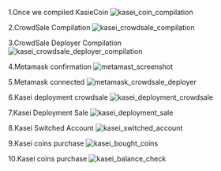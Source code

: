 1.Once we compiled KasieCoin
![kasei_coin_compilation](Execution_Results/kasei_coin_compilation.png)

2.CrowdSale Compilation
![kasei_crowdsale_compilation](Execution_Results/kasei_crowdsale_compilation.png)

3.CrowdSale Deployer Compilation
![kasei_crowdsale_deployer_compilation](Execution_Results/kasei_crowdsale_deployer_compilation.png)

4.Metamask confirmation
![metamast_screenshot](Execution_Results/metamast_screenshot.png)

5.Metamask connected 
![metamask_crowdsale_deployer](Execution_Results/metamask_crowdsale_deployer.png)

6.Kasei deployment crowdsale
![kasei_deployment_crowdsale](Execution_Results/kasei_deployment_crowdsale.png)

7.Kasei Deployment Sale
![kasei_deployment_sale](Execution_Results/kasei_deployment_sale.png)

8.Kasei Switched Account
![kasei_switched_account](Execution_Results/kasei_switched_account.png)

9.Kasei coins purchase
![kasei_bought_coins](Execution_Results/kasei_bought_coins.png)

10.Kasei coins purchase
![kasei_balance_check](Execution_Results/kasei_balance_check.png)









